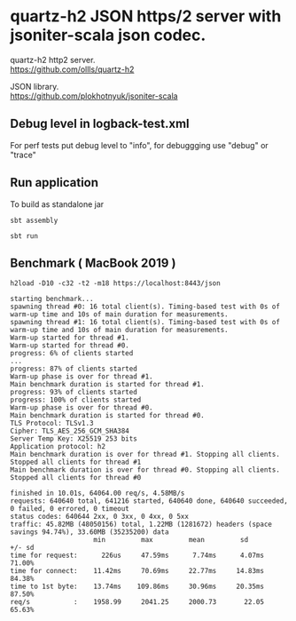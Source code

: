 # quartz-h2 JSON https/2 server with jsoniter-scala json codec.

quartz-h2 http2 server.<br>
https://github.com/ollls/quartz-h2

JSON library.<br>
https://github.com/plokhotnyuk/jsoniter-scala

## Debug level in logback-test.xml
For perf tests put debug level to "info", for debuggging use "debug" or "trace"

## Run application

To build as standalone jar 
```shell
sbt assembly
```

```shell
sbt run
```

## Benchmark ( MacBook 2019 )

```shell
h2load -D10 -c32 -t2 -m18 https://localhost:8443/json

starting benchmark...
spawning thread #0: 16 total client(s). Timing-based test with 0s of warm-up time and 10s of main duration for measurements.
spawning thread #1: 16 total client(s). Timing-based test with 0s of warm-up time and 10s of main duration for measurements.
Warm-up started for thread #1.
Warm-up started for thread #0.
progress: 6% of clients started
...
progress: 87% of clients started
Warm-up phase is over for thread #1.
Main benchmark duration is started for thread #1.
progress: 93% of clients started
progress: 100% of clients started
Warm-up phase is over for thread #0.
Main benchmark duration is started for thread #0.
TLS Protocol: TLSv1.3
Cipher: TLS_AES_256_GCM_SHA384
Server Temp Key: X25519 253 bits
Application protocol: h2
Main benchmark duration is over for thread #1. Stopping all clients.
Stopped all clients for thread #1
Main benchmark duration is over for thread #0. Stopping all clients.
Stopped all clients for thread #0

finished in 10.01s, 64064.00 req/s, 4.58MB/s
requests: 640640 total, 641216 started, 640640 done, 640640 succeeded, 0 failed, 0 errored, 0 timeout
status codes: 640644 2xx, 0 3xx, 0 4xx, 0 5xx
traffic: 45.82MB (48050156) total, 1.22MB (1281672) headers (space savings 94.74%), 33.60MB (35235200) data
                     min         max         mean         sd        +/- sd
time for request:      226us     47.59ms      7.74ms      4.07ms    71.00%
time for connect:    11.42ms     70.69ms     22.77ms     14.83ms    84.38%
time to 1st byte:    13.74ms    109.86ms     30.96ms     20.35ms    87.50%
req/s           :    1958.99     2041.25     2000.73       22.05    65.63%

```
